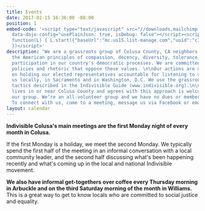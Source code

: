 ```yaml
---
title: Events
date: 2017-02-15 16:36:00 -08:00
position: 1
embed-code: '<script type="text/javascript" src="//downloads.mailchimp.com/js/signup-forms/popup/embed.js"
  data-dojo-config="usePlainJson: true, isDebug: false"></script><script type="text/javascript">require(["mojo/signup-forms/Loader"],
  function(L) { L.start({"baseUrl":"mc.us15.list-manage.com","uuid":"c7ff6e4e1cb7f971de3d99bab","lid":"a4183041ab"})
  })</script>'
description: "We are a grassroots group of Colusa County, CA neighbors who embrace
  the American principles of compassion, decency, diversity, tolerance, equality and
  participation in our country's democratic processes. We are committed to countering
  policies and rhetoric that oppose these values. \n\nOur actions are mostly focused
  on holding our elected representatives accountable for listening to us and representing
  us locally, in Sacramento and in Washington, D.C. We use the grassroots advocacy
  tactics described in the Indivisible Guide (www.indivisible.org).\n\nEveryone who
  lives in or near Colusa County and agrees with this approach is welcome to join
  our group. We’re an all-volunteer group and we have no dues or membership obligations.
  To connect with us, come to a meeting, message us via Facebook or email us at indivisiblecolusa@gmail.com."
layout: calendar
---
```


**Indivisible Colusa's main meetings are the first Monday night of every month in Colusa.**  

If the first Monday is a holiday, we meet the second Monday. We typically spend the first half of the meeting in an informal conversation with a local community leader, and the second half discussing what's been happening recently and what's coming up in the local and national Indivisible movement. 

**We also have informal get-togethers over coffee every Thursday morning in Arbuckle and on the third Saturday morning of the month in Williams.** This is a great way to get to know locals who are committed to social justice and equality. 